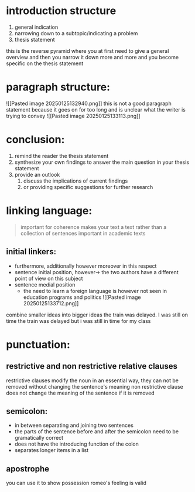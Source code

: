 # introduction structure
1. general indication 
2. narrowing down to a subtopic/indicating a problem 
3. thesis statement

this is the reverse pyramid where you at first need to give a general overview and then you narrow it down more and more and you become specific on the thesis statement
# paragraph structure:
![[Pasted image 20250125132940.png]]
this is not a good paragraph statement because it goes on for too long and is unclear what the writer is trying to convey 
![[Pasted image 20250125133113.png]]

# conclusion:
1. remind the reader the thesis statement
2. synthesize your own findings to answer the main question in your thesis statement
3. provide an outlook 
	1. discuss the implications of current findings
	2. or providing specific suggestions for further research

# linking language:
> important for coherence
> makes your text a text rather than a collection of sentences
> important in academic texts

## initial linkers:
- furthermore, additionally however moreover in this respect
- sentence initial position, however-> the two authors have a different point of view on this subject
- sentence medial position
	- the need to learn a foreign language is however not seen in education programs and politics
![[Pasted image 20250125133712.png]]

combine smaller ideas into bigger ideas
	the train was delayed. I was still on time
	the train was delayed but i was still in time for my class

# punctuation:
## restrictive and non restrictive relative clauses
restrictive clauses modify the noun in an essential way, they can not be removed without changing the sentence's meaning
non restrictive clause does not change the meaning of the sentence if it is removed

## semicolon:
- in between separating and joining two sentences
- the parts of the sentence before and after the semicolon need to be gramatically correct
- does not have the introducing function of the colon
- separates longer items in a list

## apostrophe 
you can use it to show possession 
	romeo's feeling is valid

